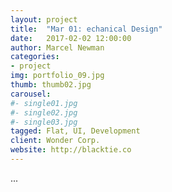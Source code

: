 ```yaml
---
layout: project
title:  "Mar 01: echanical Design"
date:   2017-02-02 12:00:00
author: Marcel Newman
categories:
- project
img: portfolio_09.jpg
thumb: thumb02.jpg
carousel:
#- single01.jpg
#- single02.jpg
#- single03.jpg
tagged: Flat, UI, Development
client: Wonder Corp.
website: http://blacktie.co
---
```

<p>...</p>